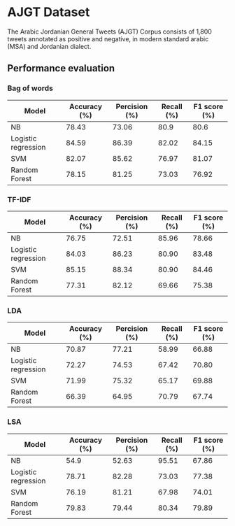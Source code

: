# AJGT Dataset
The Arabic Jordanian General Tweets (AJGT) Corpus consists of 1,800 tweets annotated as positive and negative, in modern standard arabic (MSA) and Jordanian dialect.

## Performance evaluation
### Bag of words
| Model| Accuracy (%) | Percision (%) | Recall (%) | F1 score (%)|
| -| - | - | - | - |
| NB | 78.43 | 73.06 | 80.9 | 80.6 |
| Logistic regression | 84.59 | 86.39 | 82.02 | 84.15 |
| SVM | 82.07 | 85.62 | 76.97 | 81.07 |
| Random Forest | 78.15 | 81.25 | 73.03 | 76.92 |

### TF-IDF
| Model| Accuracy (%) | Percision (%) | Recall (%) | F1 score (%)|
| -| - | - | - | - |
| NB | 76.75 | 72.51 | 85.96 | 78.66 |
| Logistic regression | 84.03 | 86.23 | 80.90 | 83.48 |
| SVM | 85.15 | 88.34 | 80.90 | 84.46 |
| Random Forest | 77.31 | 82.12 | 69.66 | 75.38 |
### LDA
| Model| Accuracy (%) | Percision (%) | Recall (%) | F1 score (%)|
| -| - | - | - | - |
| NB | 70.87 | 77.21 | 58.99 | 66.88 |
| Logistic regression | 72.27 | 74.53 | 67.42 | 70.80 |
| SVM | 71.99 | 75.32 | 65.17 | 69.88 |
| Random Forest | 66.39 | 64.95 | 70.79 | 67.74 |
### LSA
| Model| Accuracy (%) | Percision (%) | Recall (%) | F1 score (%)|
| -| - | - | - | - |
| NB | 54.9 | 52.63 | 95.51 | 67.86 |
| Logistic regression | 78.71 | 82.28 | 73.03 | 77.38 |
| SVM | 76.19 | 81.21 | 67.98 | 74.01 |
| Random Forest | 79.83 | 79.44 | 80.34 | 79.89 |